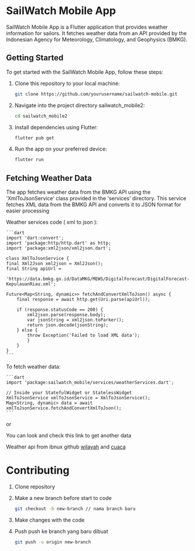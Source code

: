 # SailWatch Mobile App

SailWatch Mobile App is a Flutter application that provides weather information for sailors. It fetches weather data from an API provided by the Indonesian Agency for Meteorology, Climatology, and Geophysics (BMKG).

## Getting Started

To get started with the SailWatch Mobile App, follow these steps:

1. Clone this repository to your local machine:

   ```bash
   git clone https://github.com/yourusername/sailwatch-mobile.git
   ```

2. Navigate into the project directory sailwatch_mobile2:

    ```bash
    cd sailwatch_mobile2
    ```

3. Install dependencies using Flutter:

    ```bash
    flutter pub get
    ```

4. Run the app on your preferred device:

    ```bash
    flutter run
    ```


## Fetching Weather Data

The app fetches weather data from the BMKG API using the 'XmlToJsonService' class provided in the 'services' directory. This service fetches XML data from the BMKG API and converts it to JSON format for easier processing

Weather services code ( xml to json ):

    ```dart
    import 'dart:convert';
    import 'package:http/http.dart' as http;
    import 'package:xml2json/xml2json.dart';

    class XmlToJsonService {
    final Xml2Json xml2json = Xml2Json();
    final String apiUrl =
        'https://data.bmkg.go.id/DataMKG/MEWS/DigitalForecast/DigitalForecast-KepulauanRiau.xml';

    Future<Map<String, dynamic>> fetchAndConvertXmlToJson() async {
        final response = await http.get(Uri.parse(apiUrl));

        if (response.statusCode == 200) {
            xml2json.parse(response.body);
            var jsonString = xml2json.toParker();
            return json.decode(jsonString);
        } else {
            throw Exception('Failed to load XML data');
            }
        }
    }
    ```


To fetch weather data:

    ```dart
    import 'package:sailwatch_mobile/services/weatherServices.dart';

    // Inside your StatefulWidget or StatelessWidget
    XmlToJsonService xmlToJsonService = XmlToJsonService();
    Map<String, dynamic> data = await xmlToJsonService.fetchAndConvertXmlToJson();
    ```


or 

You can look and check this link to get another data

Weather api from ibnux github [wilayah](https://ibnux.github.io/BMKG-importer/cuaca/wilayah.json) and [cuaca](https://ibnux.github.io/BMKG-importer/cuaca/501601.json)



# Contributing

1. Clone repository

2. Make a new branch before start to code

    ```bash
    git checkout -b new-branch // nama branch baru
    ```
3. Make changes with the code

4. Push
    push ke branch yang baru dibuat

    ```bash
    git push -u origin new-branch
    ```